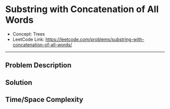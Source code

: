 # Substring with Concatenation of All Words

- Concept: Trees
- LeetCode Link: https://leetcode.com/problems/substring-with-concatenation-of-all-words/

---

## Problem Description

## Solution

## Time/Space Complexity

